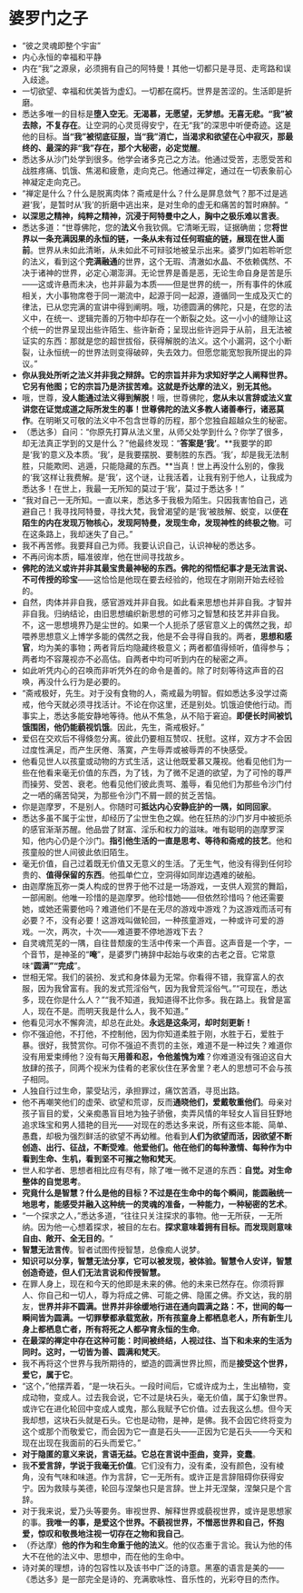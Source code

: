 # 婆罗门之子

- “彼之灵魂即整个宇宙”
- 内心永恒的幸福和平静
- 内在“我”之源泉，必须拥有自己的阿特曼！其他一切都只是寻觅、走弯路和误入歧途。
- 一切欲望、幸福和优美皆为虚幻。一切都在腐朽。世界是苦涩的。生活即是折磨。
- 悉达多唯一的目标是**堕入空无**。**无渴慕，无愿望，无梦想。无喜无悲。“我”被去除，不复存在**。让空洞的心灵觅得安宁，在无“我”的深思中听便奇迹。这是他的目标。**当“我”被彻底征服，当“我”消亡，当渴求和欲望在心中寂灭，那最终的、最深的非“我”存在，那个大秘密，必定觉醒**。
- 悉达多从沙门处学到很多。他学会诸多克己之方法。他通过受苦，志愿受苦和战胜疼痛、饥饿、焦渴和疲惫，走向克己。他通过禅定，通过在一切表象前心神凝定走向克己。
- “禅定是什么？什么是脱离肉体？斋戒是什么？什么是屏息敛气？那不过是逃避‘我’，是暂时从‘我’的折磨中逃出来，是对生命的虚无和痛苦的暂时麻醉。“
- **以深思之精神，纯粹之精神，沉浸于阿特曼中之人，胸中之极乐难以言表**。
- 悉达多道：“世尊佛陀，您的**法义**令我钦佩。它清晰无瑕，证据确凿；您**将世界以一条充满因果的永恒的链，一条从未有过任何瑕疵的链，展现在世人面前**。世界从未如此清晰，从未如此不可辩驳地被呈示出来。婆罗门如若聆听您的法义，看到这个**完满融通**的世界，这个无瑕、清澈如水晶、不依赖偶然、不决于诸神的世界，必定心潮澎湃。无论世界是善是恶，无论生命自身是苦是乐——这或许悬而未决，也并非最为本质——但是世界的统一，所有事件的休戚相关，大小事物席卷于同一潮流中，起源于同一起源，遵循同一生成及灭亡的律法，已从您完满的宣讲中得到阐明。哦，功德圆满的佛陀，只是，在您的法义中，在统一、逻辑完善的万物中却存在一个断裂之处。这一小小的缝隙让这个统一的世界呈现出些许陌生、些许新奇；呈现出些许迥异于从前，且无法被证实的东西：那就是您的超世拔俗，获得解脱的法义。这个小漏洞，这个小断裂，让永恒统一的世界法则变得破碎，失去效力。但愿您能宽恕我所提出的异议。”
- **你从我处所听之法义并非我之辩辞。它的宗旨并非为求知好学之人阐释世界。它另有他图；它的宗旨乃是济拔苦难。这就是乔达摩的法义，别无其他。**
- 哦，世尊，**没人能通过法义得到解脱**！哦，世尊佛陀，**您从未以言辞或法义宣讲您在证觉成道之际所发生的事！**世尊佛陀的法义多教人**诸善奉行，诸恶莫作**。在明晰又可敬的法义中不包含世尊的历程，那个您独自超越众生的秘密。
- （悉达多）自问：“你原先打算从法义里，从师父处学到什么？你学了很多，却无法真正学到的又是什么？”他最终发现：“**答案是‘我’**。**我要学的即是‘我’的意义及本质。‘我’，是我要摆脱、要制胜的东西。‘我’，却是我无法制胜，只能欺罔、逃遁，只能隐藏的东西。**当真！世上再没什么别的，像我的‘我’这样让我费解。是‘我’，这个谜，让我活着，让我有别于他人，让我成为悉达多！在世上，我最一无所知的莫过于‘我’，莫过于悉达多！”
- “我对自己一无所知。一直以来，悉达多于我极为陌生。只因我害怕自己，逃避自己！我寻找阿特曼，寻找大梵，我曾渴望的是‘我’被肢解、蜕变，以便**在陌生的内在发现万物核心，发现阿特曼，发现生命，发现神性的终极之物**。可在这条路上，我却迷失了自己。”
- 我不再苦修。我要拜自己为师。我要认识自己，认识神秘的悉达多。
- 不再问询本质，瞄准彼岸，他在世间寻找故乡。
- **佛陀的法义或许并非其最宝贵最神秘的东西。佛陀的彻悟纪事才是无法言说、不可传授的珍宝**——这恰恰是他现在要去经验的，他现在才刚刚开始去经验的。
- 自然，肉体并非自我，感官游戏并非自我。如此看来思想也并非自我。才智并非自我。归纳结论，由旧思想编织新思想的可修习之智慧和技艺并非自我。不，这一思想境界乃是尘世的。如果一个人扼杀了感官意义上的偶然之我，却喂养思想意义上博学多能的偶然之我，他是不会寻得自我的。两者，**思想和感官**，均为美的事物；两者背后均隐藏终极意义；两者都值得倾听，值得参与；两者均不容蔑视亦不必高估。自两者中均可听到内在的秘密之声。
- 如此听凭内心的召唤而非听凭外在的命令是善的。除了时刻等待这声音的召唤，再没什么行为是必要的。
- “斋戒极好，先生。对于没有食物的人，斋戒最为明智。假如悉达多没学过斋戒，他今天就必须寻找活计。不论在你这里，还是别处。饥饿迫使他行动。而事实上，悉达多能安静地等待。他从不焦急，从不陷于窘迫。**即便长时间被饥饿围困，他仍能藐视饥饿**。因此，先生，斋戒极好。”
- 爱侣在交欢后不得倏忽分离。彼此仍要相互赞叹、抚慰。这样，双方才不会因过度性满足，而产生厌倦、落寞，产生辱弄或被辱弄的不快感受。
- 他看见世人以孩童或动物的方式生活，这让他既爱慕又蔑视。他看见他们为一些在他看来毫无价值的东西，为了钱，为了微不足道的欲望，为了可怜的尊严而操劳、受苦、衰老。他看见他们彼此责骂、羞辱，看见他们为那些令沙门付之一哂的痛苦恸哭，为那些令沙门不屑一顾的贫乏苦恼。
- 你是迦摩罗，不是别人。你随时可**抵达内心安静庇护的一隅，如同回家**。
- 悉达多虽不属于尘世，却经历了尘世生色之娱。他在狂热的沙门岁月中被扼杀的感官渐渐苏醒。他品尝了财富、淫乐和权力的滋味。唯有聪明的迦摩罗深知，他内心仍是个沙门。**指引他生活的一直是思考、等待和斋戒的技艺**。他和孩童般的世人间彼此依旧陌生。
- 毫无价值，自己过着既无价值又无意义的生活。了无生气，他没有得到任何珍贵的、**值得保留的东西**。他孤单伫立，空洞得如同岸边遇难的破船。
- 由迦摩施瓦弥一类人构成的世界于他不过是一场游戏，一支供人观赏的舞蹈，一部闹剧。他唯一珍惜的是迦摩罗。他珍惜她——但依然珍惜吗？他还需要她，或她还需要他吗？难道他们不是在无尽的游戏中游戏？为这游戏而活可有必要？不，没有必要！这游戏叫做轮回，一种孩童游戏，一种或许可爱的游戏。一次，两次，十次——难道要不停地游戏下去？
- 自灵魂荒芜的一隅，自往昔颓废的生活中传来一个声音。这声音是一个字，一个音节，是神圣的“**唵**”，是婆罗门祷辞中起始与收束的古老之音。它常意味“**圆满”“完成**”。
- 世相无常。我们的装扮、发式和身体最为无常。你看得不错，我穿富人的衣服，因为我曾富有。我的发式荒淫俗气，因为我曾荒淫俗气。”“可现在，悉达多，现在你是什么人？”“我不知道，我知道得不比你多。我在路上。我曾是富人，现在不是。而明天我是什么人，我不知道。”
- 他看见河水不懈奔流，却总在此处。**永远是这条河，却时刻更新！**
- 你不强迫他，不打他，不控制他，因为你知道柔胜于刚，水胜于石，爱胜于暴。很好，我赞赏你。可你不强迫不责罚的主张，难道不是一种过失？难道你没有用爱束缚他？没有每天**用善和忍，令他羞愧为难**？你难道没有强迫这自大放肆的孩子，同两个视米为佳肴的老家伙住在茅舍里？老人的思想可不会与孩子相同。
- 人独自行过生命，蒙受玷污，承担罪过，痛饮苦酒，寻觅出路。
- 他不再嘲笑他们的虚荣、欲望和荒谬，反而**通晓他们，爱戴敬重他们**。母亲对孩子盲目的爱，父亲痴愚盲目地为独子骄傲，卖弄风情的年轻女人盲目狂野地追求珠宝和男人猎艳的目光——对现在的悉达多来说，所有这些本能、简单、愚蠢，却极为强烈鲜活的欲望不再幼稚。他看到**人们为欲望而活，因欲望不断创造、出行、征战，不断受难**。**他爱他们。他在他们的每种激情、每种作为中看到生命、生机，看到坚不可摧之物和梵天**。
- 世人和学者、思想者相比应有尽有，除了唯一微不足道的东西：**自觉。对生命整体的自觉思考**。
- **究竟什么是智慧？什么是他的目标？不过是在生命中的每个瞬间，能圆融统一地思考，能感受并融入这种统一的灵魂的准备，一种能力，一种秘密的艺术**。
- “一个探求之人，”悉达多道，“往往只关注探求的事物。他一无所获，一无所纳。因为他一心想着探求，被目的左右。**探求意味着拥有目标。而发现则意味自由、敞开、全无目的**。“
- **智慧无法言传**。智者试图传授智慧，总像痴人说梦。
- **知识可以分享，智慧无法分享，它可以被发现，被体验。智慧令人安详，智慧创造奇迹，但人们无法言说和传授智慧。**
- 在罪人身上，现在和今天的他即是未来的佛。他的未来已然存在。你须将罪人、你自己和一切人，尊为将成之佛、可能之佛、隐匿之佛。乔文达，我的朋友，**世界并非不圆满。世界并非徐缓地行进在通向圆满之路：不，世间的每一瞬间皆为圆满。一切罪孽都承载宽赦，所有孩童身上都栖息老人，所有新生儿身上都栖息亡者，所有将死之人都孕育永恒的生命**。
- **在最深的禅定中存在这种可能：时间被终结，人视过往、当下和未来的生活为同时。这时，一切皆为善、圆满和梵天**。
- 我不再将这个世界与我所期待的，塑造的圆满世界比照，而是**接受这个世界，爱它，属于它**。
- “这个，”他摆弄着，“是一块石头。一段时间后，它或许成为土，生出植物，变成动物，变成人。过去我会说，它不过是块石头，毫无价值，属于幻象世界。或许它在进化轮回中变成人或鬼，那么我赋予它价值。过去我这么想。但今天我却想，这块石头就是石头。它也是动物，是神，是佛。我不会因它终将变为这个或那个而敬爱它，而会因为它一直是石头——正因为它是石头——今天和现在出现在我面前的石头而爱它。”
- **对于隐匿的意义来说，言语无益。它总在言说中歪曲，变异，变蠢**。
- 我**不爱言辞，学说于我毫无价值**。它们没有力，没有柔，没有颜色，没有棱角，没有气味和味道。作为言辞，它一无所有。或许正是言辞阻碍你获得安宁。因为救赎与美德，轮回与涅槃也只是言辞。世上并无涅槃，涅槃只是个言辞。
- 对于我来说，爱乃头等要务。审视世界、解释世界或藐视世界，或许是思想家的事。**我唯一的事，是爱这个世界。不藐视世界，不憎恶世界和自己，怀抱爱，惊叹和敬畏地注视一切存在之物和我自己**。
- （乔达摩）**他的作为和生命重于他的法义**。他的仪态重于言论。我认为他的伟大不在他的法义中、思想中，而在他的生命中。
- 诗对美的理想，诗的包容性以及该书中广泛的诗意。黑塞的语言是美的——《悉达多》是一部完全是诗的、充满歌咏性、音乐性的，光彩夺目的杰作。
